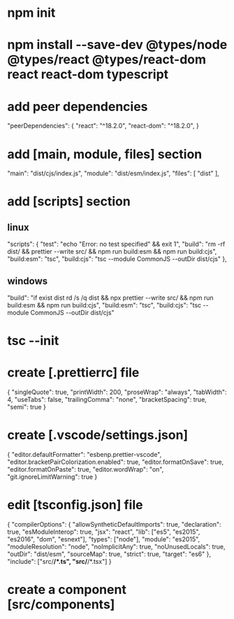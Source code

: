 # npm init

# npm install --save-dev @types/node @types/react @types/react-dom react react-dom typescript

# add peer dependencies

"peerDependencies": { "react": "^18.2.0", "react-dom": "^18.2.0", }

# add [main, module, files] section

"main": "dist/cjs/index.js", "module": "dist/esm/index.js", "files": [ "dist" ],

# add [scripts] section

## linux

"scripts": { "test": "echo \"Error: no test specified\" && exit 1", "build": "rm -rf dist/ && prettier --write src/ && npm run build:esm && npm run build:cjs", "build:esm": "tsc", "build:cjs": "tsc
--module CommonJS --outDir dist/cjs" },

## windows

"build": "if exist dist rd /s /q dist && npx prettier --write src/ && npm run build:esm && npm run build:cjs", "build:esm": "tsc", "build:cjs": "tsc --module CommonJS --outDir dist/cjs"

# tsc --init

# create [.prettierrc] file

{ "singleQuote": true, "printWidth": 200, "proseWrap": "always", "tabWidth": 4, "useTabs": false, "trailingComma": "none", "bracketSpacing": true, "semi": true }

# create [.vscode/settings.json]

{ "editor.defaultFormatter": "esbenp.prettier-vscode", "editor.bracketPairColorization.enabled": true, "editor.formatOnSave": true, "editor.formatOnPaste": true, "editor.wordWrap": "on",
"git.ignoreLimitWarning": true }

# edit [tsconfig.json] file

{ "compilerOptions": { "allowSyntheticDefaultImports": true, "declaration": true, "esModuleInterop": true, "jsx": "react", "lib": ["es5", "es2015", "es2016", "dom", "esnext"], "types": ["node"],
"module": "es2015", "moduleResolution": "node", "noImplicitAny": true, "noUnusedLocals": true, "outDir": "dist/esm", "sourceMap": true, "strict": true, "target": "es6" }, "include": ["src/**/*.ts",
"src/**/*.tsx"] }

# create a component [src/components]
